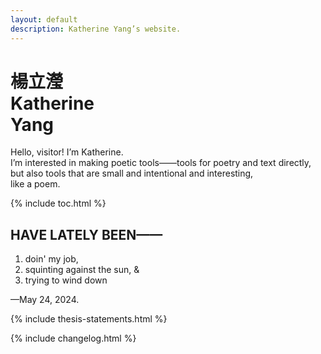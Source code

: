 ```yaml
---
layout: default
description: Katherine Yang’s website.
---
```


<div class="intro">
  <h1 class="name">
    <div lang="zh">楊立瀅</div>
    <div>Katherine<br>Yang</div>
  </h1>
  <div>
    <p>
      Hello, visitor! I’m Katherine.<br>
      I’m interested in making poetic tools——tools for poetry and text directly, but also tools that are small and intentional and interesting,<br>
      like a poem.
    </p>
  </div>
</div>

<div class="section">
  <nav>
    {% include toc.html %}
  </nav>
</div>

<div class="section">
  <div class="section--header">
    <h2>HAVE LATELY BEEN——</h2>
  </div>
  <div class="section--body">
    <ol class="lately">
      <li>doin' my job,</li>
      <li>squinting against the sun, &</li>
      <li>trying to wind down</li>
    </ol>
    <p>—<time datetime="2024-05-24">May 24, 2024</time>.</p>
  </div>
</div>

{% include thesis-statements.html %}

{% include changelog.html %}